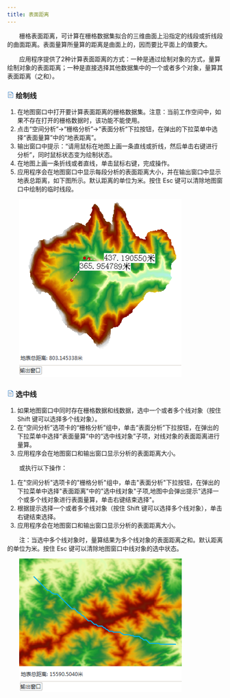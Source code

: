 ```yaml
---
title: 表面距离
---
```


　　栅格表面距离，可计算在栅格数据集拟合的三维曲面上沿指定的线段或折线段的曲面距离。表面量算所量算的距离是曲面上的，因而要比平面上的值要大。

　　应用程序提供了2种计算表面距离的方式：一种是通过绘制对象的方式，量算绘制对象的表面距离；一种是直接选择其他数据集中的一个或者多个对象，量算其表面距离（之和）。

### ![](../img/read.gif) 绘制线

1. 在地图窗口中打开要计算表面距离的栅格数据集。注意：当前工作空间中，如果不存在打开的栅格数据时，该功能不能使用。
2. 点击“空间分析”→“栅格分析”→“表面分析”下拉按钮，在弹出的下拉菜单中选择“表面量算”中的“地表距离”。
3. 输出窗口中提示：“请用鼠标在地图上画一条直线或折线，然后单击右键进行分析”，同时鼠标状态变为绘制状态。
4. 在地图上画一条折线或者直线，单击鼠标右键，完成操作。
5. 应用程序会在地图窗口中显示每段分析的表面距离大小，并在输出窗口中显示地表总距离，如下图所示。默认距离的单位为米。按住 Esc 键可以清除地图窗口中绘制的临时线段。

　　![](img/DrawingLine.png)

### ![](../img/read.gif) 选中线

1. 如果地图窗口中同时存在栅格数据和线数据，选中一个或者多个线对象（按住 Shift 键可以选择多个线对象）。
2. 在“空间分析”选项卡的“栅格分析”组中，单击“表面分析”下拉按钮，在弹出的下拉菜单中选择“表面量算”中的“选中线对象”子项，对线对象的表面距离进行量算。 
3. 应用程序会在地图窗口和输出窗口显示分析的表面距离大小。 

　　或执行以下操作：

1. 在"空间分析"选项卡的"栅格分析"组中，单击"表面分析"下拉按钮，在弹出的下拉菜单中选择"表面距离"中的"选中线对象"子项,地图中会弹出提示"选择一个或多个线对象进行表面量算，单击右键结束选择"。 
2. 根据提示选择一个或者多个线对象（按住 Shift 键可以选择多个线对象），单击右键结束选择。 
3. 应用程序会在地图窗口和输出窗口显示分析的表面距离大小。 

　　注：当选中多个线对象时，量算结果为多个线对象的表面距离之和。默认距离的单位为米。按住 Esc 键可以清除地图窗口中线对象的选中状态。

　　![](img/SelectLine.png)